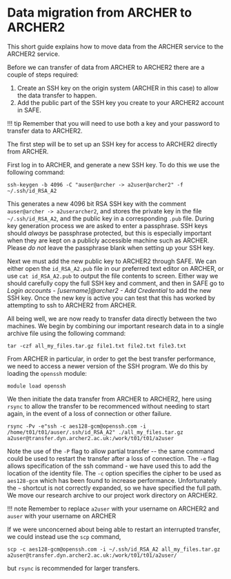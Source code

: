 # Data migration from ARCHER to ARCHER2

This short guide explains how to move data from the ARCHER service to the ARCHER2 service.

Before we can transfer of data from ARCHER to ARCHER2 there are a couple of steps required:

1. Create an SSH key on the origin system (ARCHER in this case) to allow
   the data transfer to happen.
2. Add the public part of the SSH key you create to your ARCHER2 account 
   in SAFE.
   
!!! tip
    Remember that you will need to use both a key and your password to
    transfer data to ARCHER2.
    
The first step will be to set up an SSH key for access to ARCHER2 directly from ARCHER.

First log in to ARCHER, and generate a new SSH key. To do this we use
the following
    command:

    ssh-keygen -b 4096 -C "auser@archer -> a2user@archer2" -f ~/.ssh/id_RSA_A2

This generates a new 4096 bit RSA SSH key with the comment
`auser@archer -> a2userarcher2`, and stores the private key in the file
`~/.ssh/id_RSA_A2`, and the public key in a corresponding `.pub` file.
During key generation process we are asked to enter a passphrase. SSH
keys should *always* be passphrase protected, but this is especially
important when they are kept on a publicly accessible machine such as
ARCHER. Please *do not* leave the passphrase blank when setting up your
SSH key.

Next we must add the new public key to ARCHER2 through SAFE. We can
either open the `id_RSA_A2.pub` file in our preferred text editor on
ARCHER, or use `cat id_RSA_A2.pub` to output the file contents to
screen. Either way we should carefully copy the full SSH key and
comment, and then in SAFE go to *Login accounts - [username]@archer2 -
Add Credential* to add the new SSH key. Once the new key is active you
can test that this has worked by attempting to ssh to ARCHER2 from
ARCHER.

All being well, we are now ready to transfer data directly between the
two machines. We begin by combining our important research data in to a
single archive file using the following command:

    tar -czf all_my_files.tar.gz file1.txt file2.txt file3.txt

From ARCHER in particular, in order to get the best transfer performance,
we need to access a newer version of the SSH program. We do this by loading
the `openssh` module:

    module load openssh
    
We then initiate the data transfer from ARCHER to ARCHER2, here using
`rsync` to allow the transfer to be recommenced without needing to start
again, in the event of a loss of connection or other failure.

    rsync -Pv -e"ssh -c aes128-gcm@openssh.com -i /home/t01/t01/auser/.ssh/id_RSA_A2" ./all_my_files.tar.gz a2user@transfer.dyn.archer2.ac.uk:/work/t01/t01/a2user

Note the use of the `-P` flag to allow partial transfer -- the same
command could be used to restart the transfer after a loss of
connection. The `-e` flag allows specification of the ssh command - we
have used this to add the location of the identity file. 
The `-c` option specifies the cipher to be used as `aes128-gcm` which has been found to increase performance.
Unfortunately
the `~` shortcut is not correctly expanded, so we have specified the
full path. We move our research archive to our project work directory on
ARCHER2.

!!! note
    Remember to replace `a2user` with your username on ARCHER2 and `auser`
    with your username on ARCHER

If we were unconcerned about being able to restart an interrupted
transfer, we could instead use the `scp` command,

    scp -c aes128-gcm@openssh.com -i ~/.ssh/id_RSA_A2 all_my_files.tar.gz a2user@transfer.dyn.archer2.ac.uk:/work/t01/t01/a2user/

but `rsync` is recommended for larger transfers.